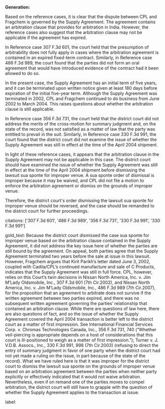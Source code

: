 **Generation:**

 <answer>

Based on the reference cases, it is clear that the dispute between CPL and Fragchem is governed by the Supply Agreement. The agreement contains an arbitration clause that provides for arbitration in India. However, the reference cases also suggest that the arbitration clause may not be applicable if the agreement has expired.

In Reference case 307 F.3d 601, the court held that the presumption of arbitrability does not fully apply in cases where the arbitration agreement is contained in an expired fixed-term contract. Similarly, in Reference case 486 F.3d 989, the court found that the parties did not form an oral agreement that would have introduced evidence of the contract had it been allowed to do so.

In the present case, the Supply Agreement has an initial term of five years, and it can be terminated upon written notice given at least 180 days before expiration of the initial five-year term. Although the Supply Agreement was terminated in 2002, CPL and Fragchem continued to do business from June 2002 to March 2004. This raises questions about whether the arbitration clause is still applicable.

In Reference case 356 F.3d 731, the court held that the district court did not address the merits of the cross-motion for summary judgment and, on the state of the record, was not satisfied as a matter of law that the party was entitled to prevail in the suit. Similarly, in Reference case 330 F.3d 991, the court found that the district court did not examine the issue of whether the Supply Agreement was still in effect at the time of the April 2004 shipment.

In light of these reference cases, it appears that the arbitration clause in the Supply Agreement may not be applicable in this case. The district court should have examined the issue of whether the Supply Agreement was still in effect at the time of the April 2004 shipment before dismissing the lawsuit sua sponte for improper venue. A sua sponte order of dismissal is improper because it may be waived, and CPL did not file a motion to enforce the arbitration agreement or dismiss on the grounds of improper venue.

Therefore, the district court's order dismissing the lawsuit sua sponte for improper venue should be reversed, and the case should be remanded to the district court for further proceedings. <answer>

citations: ['307 F.3d 601', '486 F.3d 989', '356 F.3d 731', '330 F.3d 991', '330 F.3d 991']

gold_text: Because the district court dismissed the case sua sponte for improper venue based on the arbitration clause contained in the Supply Agreement, it did not address the key issue here of whether the parties are still bound by the agreement. On appeal, both parties agree that the Supply Agreement terminated two years before the sale at issue in this lawsuit. However, Fragchem argues that Kirit Parikh’s letter dated June 3, 2002, coupled with Cadila/CPL’s continued manufacture and sale of C Products, indicates that the Supply Agreement was still in full force. CPL, however, relies on this Court’s twin decisions in Nissan North America, Inc. v. Jim M’Lady Oldsmobile, Inc., 307 F.3d 601 (7th Cir.2002), and Nissan North America, Inc. v. Jim M’Lady Oldsmobile, Inc., 486 F.3d 989 (7th Cir.2007), for the proposition that an agreement to arbitrate does not survive if the written agreement between two parties expired, and there was no subsequent written agreement governing the parties’ relationship that contained an arbitration clause. While there are questions of law here, there are also questions of fact, and so the issue of whether the Supply Agreement covered the April 2004 transaction is better left to the district court as a matter of first impression. See International Financial Services Corp. v. Chromas Technologies Canada, Inc., 356 F.3d 731, 740 (“Whether veil-piercing is appropriate depends on a host of considerations that this court is ill-positioned to weigh as a matter of first impression.”); Turner v. J. V.D.B. Assocs., Inc., 330 F.3d 991, 998 (7th Cir.2003) (refusing to direct the entry of summary judgment in favor of one party when the district court had not yet made a ruling on the issue, in part because of the state of the record). What we have ruled here is that it was improper for the district court to dismiss the lawsuit sua sponte on the grounds of improper venue based on an arbitration agreement between the parties when neither party explicitly or effectively indicated that it would not waive arbitration. Nevertheless, even if on remand one of the parties moves to compel arbitration, the district court will still have to grapple with the question of whether the Supply Agreement applies to the transaction at issue.

label: 